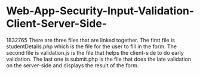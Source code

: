 # Web-App-Security-Input-Validation-Client-Server-Side-
1832765
There are three files that are linked together.
The first file is studentDetails.php which is the file for the user to fill in the form.
The second file is validation.js is the file that helps the client-side to do early validation.
The last one is submit.php is the file that does the late validation on the server-side and displays the result of the form.
